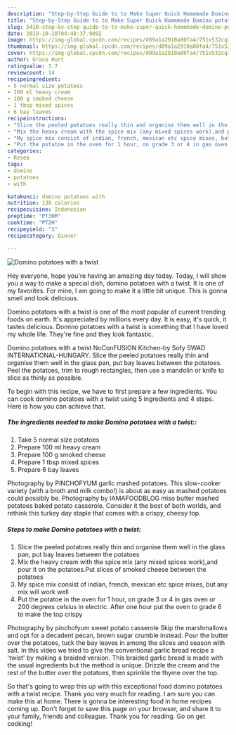 ```yaml
---
description: "Step-by-Step Guide to to Make Super Quick Homemade Domino potatoes with a twist"
title: "Step-by-Step Guide to to Make Super Quick Homemade Domino potatoes with a twist"
slug: 5410-step-by-step-guide-to-to-make-super-quick-homemade-domino-potatoes-with-a-twist
date: 2019-10-28T04:48:37.989Z
image: https://img-global.cpcdn.com/recipes/d09a1a2910a80fa4/751x532cq70/domino-potatoes-with-a-twist-recipe-main-photo.jpg
thumbnail: https://img-global.cpcdn.com/recipes/d09a1a2910a80fa4/751x532cq70/domino-potatoes-with-a-twist-recipe-main-photo.jpg
cover: https://img-global.cpcdn.com/recipes/d09a1a2910a80fa4/751x532cq70/domino-potatoes-with-a-twist-recipe-main-photo.jpg
author: Grace Hunt
ratingvalue: 3.7
reviewcount: 14
recipeingredient:
- 5 normal size potatoes
- 100 ml heavy cream
- 100 g smoked cheese
- 1 tbsp mixed spices
- 6 bay leaves
recipeinstructions:
- "Slice the peeled potatoes really thin and organise them well in the glass pan, put bay leaves between the potatoes"
- "Mix the heavy cream with the spice mix (any mixed spices work),and pour it on the potatoes.Put slices of smoked cheese between the potatoes"
- "My spice mix consist of indian, french, mexican etc spice mixes, but any mix will work well"
- "Put the potatoe in the oven for 1 hour, on grade 3 or 4 in gas oven or 200 degrees celsius in electric. After one hour put the oven to grade 6 to make the top crispy"
categories:
- Resep
tags:
- domino
- potatoes
- with

katakunci: domino potatoes with
nutrition: 130 calories
recipecuisine: Indonesian
preptime: "PT30M"
cooktime: "PT2H"
recipeyield: "3"
recipecategory: Dinner

---
```



![Domino potatoes with a twist](https://img-global.cpcdn.com/recipes/d09a1a2910a80fa4/751x532cq70/domino-potatoes-with-a-twist-recipe-main-photo.jpg)

Hey everyone, hope you're having an amazing day today. Today, I will show you a way to make a special dish, domino potatoes with a twist. It is one of my favorites. For mine, I am going to make it a little bit unique. This is gonna smell and look delicious.

Domino potatoes with a twist is one of the most popular of current trending foods on earth. It's appreciated by millions every day. It is easy, it's quick, it tastes delicious. Domino potatoes with a twist is something that I have loved my whole life. They're fine and they look fantastic.

Domino potatoes with a twist NoConFUSION Kitchen-by Sofy SWAD INTERNATIONAL-HUNGARY. Slice the peeled potatoes really thin and organise them well in the glass pan, put bay leaves between the potatoes. Peel the potatoes, trim to rough rectangles, then use a mandolin or knife to slice as thinly as possible.


To begin with this recipe, we have to first prepare a few ingredients. You can cook domino potatoes with a twist using 5 ingredients and 4 steps. Here is how you can achieve that.

##### The ingredients needed to make Domino potatoes with a twist::

1. Take 5 normal size potatoes
1. Prepare 100 ml heavy cream
1. Prepare 100 g smoked cheese
1. Prepare 1 tbsp mixed spices
1. Prepare 6 bay leaves


Photography by PINCHOFYUM garlic mashed potatoes. This slow-cooker variety (with a broth and milk combo!) is about as easy as mashed potatoes could possibly be. Photography by IAMAFOODBLOG miso butter mashed potatoes baked potato casserole. Consider it the best of both worlds, and rethink this turkey day staple that comes with a crispy, cheesy top. 

##### Steps to make Domino potatoes with a twist:

1. Slice the peeled potatoes really thin and organise them well in the glass pan, put bay leaves between the potatoes
1. Mix the heavy cream with the spice mix (any mixed spices work),and pour it on the potatoes.Put slices of smoked cheese between the potatoes
1. My spice mix consist of indian, french, mexican etc spice mixes, but any mix will work well
1. Put the potatoe in the oven for 1 hour, on grade 3 or 4 in gas oven or 200 degrees celsius in electric. After one hour put the oven to grade 6 to make the top crispy


Photography by pinchofyum sweet potato casserole Skip the marshmallows and opt for a decadent pecan, brown sugar crumble instead. Pour the butter over the potatoes, tuck the bay leaves in among the slices and season with salt. In this video we tried to give the conventional garlic bread recipe a &#39;twist&#39; by making a braided version. This braided garlic bread is made with the usual ingredients but the method is unique. Drizzle the cream and the rest of the butter over the potatoes, then sprinkle the thyme over the top. 

So that's going to wrap this up with this exceptional food domino potatoes with a twist recipe. Thank you very much for reading. I am sure you can make this at home. There is gonna be interesting food in home recipes coming up. Don't forget to save this page on your browser, and share it to your family, friends and colleague. Thank you for reading. Go on get cooking!
